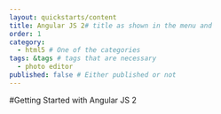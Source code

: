 ```yaml
---
layout: quickstarts/content
title: Angular JS 2# title as shown in the menu and 
order: 1
category: 
  - html5 # One of the categories
tags: &tags # tags that are necessary
  - photo editor 
published: false # Either published or not 
---
```



#Getting Started with Angular JS 2
